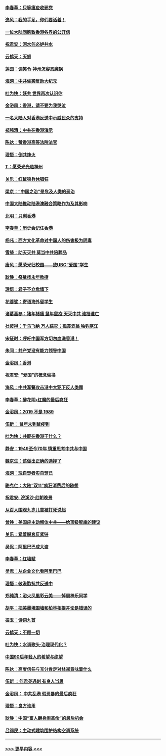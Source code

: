 #### [李春草：只等瘟疫收邪党](../pages/nsc993/n11677308.md?t=11250211) 
#### [逸风：我的手足，你们要活着！](../pages/nsc993/n11676352.md?t=11250211) 
#### [一位大陆同胞致香港各界的公开信](../pages/nsc993/n11675761.md?t=11250211) 
#### [祝君安：河水何必妒井水](../pages/nsc993/n11675746.md?t=11250211) 
#### [云鹤天：天怒](../pages/nsc993/n11675718.md?t=11250211) 
#### [莲园：调笑令‧神州怎容恶魔祸](../pages/nsc993/n11675648.md?t=11250211) 
#### [海网：中共偷袭反助大纪元](../pages/nsc993/n11673515.md?t=11250211) 
#### [吐为快：妖共 世界再次认识你](../pages/nsc993/n11673506.md?t=11250211) 
#### [金浴凤：香港，请不要为我哭泣](../pages/nsc993/n11673248.md?t=11250211) 
#### [一名大陆人对香港反送中示威民众的支持](../pages/nsc993/n11672615.md?t=11250211) 
#### [郑纯清：中共在香港演示](../pages/nsc993/n11670539.md?t=11250211) 
#### [陈达：赞香港高等法院法官](../pages/nsc993/n11669542.md?t=11250211) 
#### [理悟：倒共烽火](../pages/nsc993/n11668844.md?t=11250211) 
#### [T：愿荣光光临神州](../pages/nsc993/n11668421.md?t=11250211) 
#### [关乐：红鼠狼兵休猖狂](../pages/nsc993/n11668378.md?t=11250211) 
#### [梁京：“中国之治”是危及人类的恶治](../pages/nsc993/n11668328.md?t=11250211) 
#### [中国大陆推动陆港澳融合策略作为及其影响](../pages/nsc993/n11668157.md?t=11250211) 
#### [北明：只剩香港](../pages/nsc993/n11668002.md?t=11250211) 
#### [李春草：历史会记住香港](../pages/nsc993/n11667927.md?t=11250211) 
#### [杨吒：西方文化革命对中国人的伤害极为阴毒](../pages/nsc993/n11664521.md?t=11250211) 
#### [雪绮：助天灭共 莫当中共陪葬品](../pages/nsc993/n11662650.md?t=11250211) 
#### [唐风：愿荣光归校园——致UBC“爱国”学生](../pages/nsc993/n11662194.md?t=11250211) 
#### [耿静：祭奠杨永年教授](../pages/nsc993/n11662514.md?t=11250211) 
#### [理悟：君子不立危墙下](../pages/nsc993/n11662172.md?t=11250211) 
#### [花婆娑：寄语海外留学生](../pages/nsc993/n11662121.md?t=11250211) 
#### [诸葛高参：猪年猪瘟 鼠年鼠疫 天灭中共 谁挡谁亡](../pages/nsc993/n11661980.md?t=11250211) 
#### [杜彼得：千鸟飞绝 万人踪灭；孤蓑笠翁 独钓寒江](../pages/nsc993/n11661170.md?t=11250211) 
#### [宋征时：呼吁中国军方切勿血洗香港！](../pages/nsc993/n11415318.md?t=11250211) 
#### [朱同：共产党没有能力领导中国](../pages/nsc993/n11660421.md?t=11250211) 
#### [金浴凤：香港](../pages/nsc993/n11660419.md?t=11250211) 
#### [祝君安: “爱国”的概念偷换](../pages/nsc993/n11659706.md?t=11250211) 
#### [海风：中共军警攻击港中大犯下反人类罪](../pages/nsc993/n11659632.md?t=11250211) 
#### [李春草：醉花阴•红魔的最后疯狂](../pages/nsc993/n11659287.md?t=11250211) 
#### [金浴凤：2019 不是 1989](../pages/nsc993/n11657663.md?t=11250211) 
#### [伍新： 鼠年未到鼠疫到](../pages/nsc993/n11655098.md?t=11250211) 
#### [吐为快：共匪在香港干什么？](../pages/nsc993/n11654891.md?t=11250211) 
#### [静安：1949至今70年 慎重思考中共与中国](../pages/nsc993/n11651244.md?t=11250211) 
#### [魏京生：该做出正确的选择了](../pages/nsc993/n11653084.md?t=11250211) 
#### [海网：玩自焚者实自焚已](../pages/nsc993/n11652423.md?t=11250211) 
#### [骆克仁：大陆“双11”疯狂消费后的随想](../pages/nsc993/n11652305.md?t=11250211) 
#### [祝君安: 浣溪沙·红朝晚景](../pages/nsc993/n11652258.md?t=11250211) 
#### [从百人围观九岁儿童被打死说起](../pages/nsc993/n11651030.md?t=11250211) 
#### [曾铮：美国应主动解体中共——给顶级智库的建议](../pages/nsc993/n11649888.md?t=11250211) 
#### [关乐：紧着脱套反紧链](../pages/nsc993/n11649069.md?t=11250211) 
#### [吴侃：阿里巴巴成大盗](../pages/nsc993/n11645523.md?t=11250211) 
#### [李春草：红墙赋](../pages/nsc993/n11646389.md?t=11250211) 
#### [吴侃：从企业文化看阿里巴巴](../pages/nsc993/n11645476.md?t=11250211) 
#### [理悟：敬港胞抗共反送中](../pages/nsc993/n11645466.md?t=11250211) 
#### [郑纯清：浴火凤凰彩云美——悼周梓乐同学](../pages/nsc993/n11645155.md?t=11250211) 
#### [胡平：把美墨境围墙和柏林相提并论是错误的](../pages/nsc993/n11645134.md?t=11250211) 
#### [振玉：诗词九首](../pages/nsc993/n11644081.md?t=11250211) 
#### [云鹤天：不顾一切](../pages/nsc993/n11643508.md?t=11250211) 
#### [吐为快：水调歌头·治理现代化？](../pages/nsc993/n11643485.md?t=11250211) 
#### [中国90后年轻人的希望与绝望](../pages/nsc993/n11642317.md?t=11250211) 
#### [陈达：高度信任与充分肯定对林郑意味着什么](../pages/nsc993/n11641441.md?t=11250211) 
#### [伍新 ：何君尧遇刺 有良人当思](../pages/nsc993/n11641503.md?t=11250211) 
#### [金浴凤： 中共乱港  假恶暴的最后疯狂](../pages/nsc993/n11641495.md?t=11250211) 
#### [理悟：良方谁用](../pages/nsc993/n11641463.md?t=11250211) 
#### [耿静：中国“富人翻身闹革命”的最后机会](../pages/nsc993/n11640655.md?t=11250211) 
#### [吕锡民：主动式建筑围护结构空调系统](../pages/nsc993/n11640168.md?t=11250211) 

----
#### [ >>> 更早内容 <<< ](../indexes/nsc993-earlier.md)
